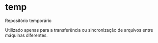 # temp
Repositório temporário

Utilizado apenas para a transferência ou sincronização de arquivos entre máquinas diferentes.
